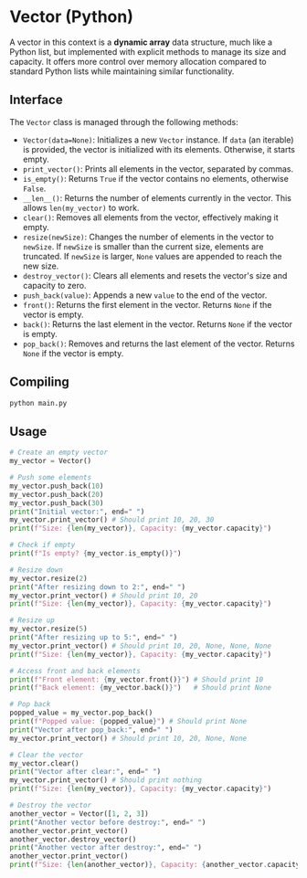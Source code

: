 # Vector (Python)

A vector in this context is a **dynamic array** data structure, much like a Python list, but implemented with explicit methods to manage its size and capacity. It offers more control over memory allocation compared to standard Python lists while maintaining similar functionality.

## Interface

The `Vector` class is managed through the following methods:

- `Vector(data=None)`: Initializes a new `Vector` instance. If `data` (an iterable) is provided, the vector is initialized with its elements. Otherwise, it starts empty.
- `print_vector()`: Prints all elements in the vector, separated by commas.
- `is_empty()`: Returns `True` if the vector contains no elements, otherwise `False`.
- `__len__()`: Returns the number of elements currently in the vector. This allows `len(my_vector)` to work.
- `clear()`: Removes all elements from the vector, effectively making it empty.
- `resize(newSize)`: Changes the number of elements in the vector to `newSize`. If `newSize` is smaller than the current size, elements are truncated. If `newSize` is larger, `None` values are appended to reach the new size.
- `destroy_vector()`: Clears all elements and resets the vector's size and capacity to zero.
- `push_back(value)`: Appends a new `value` to the end of the vector.
- `front()`: Returns the first element in the vector. Returns `None` if the vector is empty.
- `back()`: Returns the last element in the vector. Returns `None` if the vector is empty.
- `pop_back()`: Removes and returns the last element of the vector. Returns `None` if the vector is empty.

## Compiling

```sh
python main.py
```

## Usage

```python
# Create an empty vector
my_vector = Vector()

# Push some elements
my_vector.push_back(10)
my_vector.push_back(20)
my_vector.push_back(30)
print("Initial vector:", end=" ")
my_vector.print_vector() # Should print 10, 20, 30
print(f"Size: {len(my_vector)}, Capacity: {my_vector.capacity}")

# Check if empty
print(f"Is empty? {my_vector.is_empty()}")

# Resize down
my_vector.resize(2)
print("After resizing down to 2:", end=" ")
my_vector.print_vector() # Should print 10, 20
print(f"Size: {len(my_vector)}, Capacity: {my_vector.capacity}")

# Resize up
my_vector.resize(5)
print("After resizing up to 5:", end=" ")
my_vector.print_vector() # Should print 10, 20, None, None, None
print(f"Size: {len(my_vector)}, Capacity: {my_vector.capacity}")

# Access front and back elements
print(f"Front element: {my_vector.front()}") # Should print 10
print(f"Back element: {my_vector.back()}")   # Should print None

# Pop back
popped_value = my_vector.pop_back()
print(f"Popped value: {popped_value}") # Should print None
print("Vector after pop_back:", end=" ")
my_vector.print_vector() # Should print 10, 20, None, None

# Clear the vector
my_vector.clear()
print("Vector after clear:", end=" ")
my_vector.print_vector() # Should print nothing
print(f"Size: {len(my_vector)}, Capacity: {my_vector.capacity}")

# Destroy the vector
another_vector = Vector([1, 2, 3])
print("Another vector before destroy:", end=" ")
another_vector.print_vector()
another_vector.destroy_vector()
print("Another vector after destroy:", end=" ")
another_vector.print_vector()
print(f"Size: {len(another_vector)}, Capacity: {another_vector.capacity}")
```
